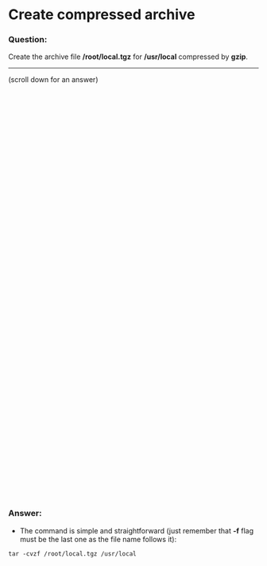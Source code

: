 # Create compressed archive

### Question:
Create the archive file **/root/local.tgz** for **/usr/local** compressed by **gzip**.

***
(scroll down for an answer)

<br/><br/><br/><br/><br/><br/><br/><br/><br/><br/><br/><br/><br/><br/><br/><br/><br/><br/><br/><br/><br/><br/><br/><br/>
<br/><br/><br/><br/><br/><br/><br/><br/><br/><br/><br/><br/><br/><br/><br/><br/><br/><br/><br/><br/><br/><br/><br/><br/>

### Answer:

* The command is simple and straightforward (just remember that **-f** flag must be the last one as the file name follows it):

```
tar -cvzf /root/local.tgz /usr/local
```
